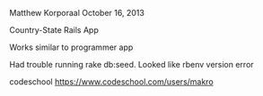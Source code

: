 Matthew Korporaal
October 16, 2013

Country-State Rails App

Works similar to programmer app

Had trouble running rake db:seed.  Looked like rbenv version error

codeschool
https://www.codeschool.com/users/makro

